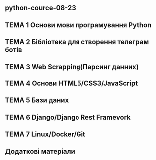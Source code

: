 ## python-cource-08-23

## ТЕМА 1 Основи мови програмування Python

## ТЕМА 2 Бібліотека для створення телеграм ботів
## ТЕМА 3 Web Scrapping(Парсинг данних)
## ТЕМА 4 Основи HTML5/CSS3/JavaScript
## ТЕМА 5 Бази даних
## ТЕМА 6 Django/Django Rest Framevork
## ТЕМА 7 Linux/Docker/Git

## Додаткові матеріали
